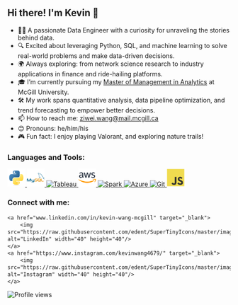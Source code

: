 ## Hi there! I'm Kevin 👋

- 👨‍💻 A passionate Data Engineer with a curiosity for unraveling the stories behind data.  
- 🔍 Excited about leveraging Python, SQL, and machine learning to solve real-world problems and make data-driven decisions.  
- 🌍 Always exploring: from network science research to industry applications in finance and ride-hailing platforms.  
- 🎓 I’m currently pursuing my [Master of Management in Analytics](https://www.mcgill.ca/) at McGill University.  
- 🛠️ My work spans quantitative analysis, data pipeline optimization, and trend forecasting to empower better decisions.  
- 📫 How to reach me: [ziwei.wang@mail.mcgill.ca](mailto:ziwei.wang@mail.mcgill.ca)  
- 😊 Pronouns: he/him/his  
- 🎮 Fun fact: I enjoy playing Valorant, and exploring nature trails!  

### Languages and Tools:
<p align="left">
    <a href="https://www.python.org/" target="_blank">
        <img src="https://raw.githubusercontent.com/devicons/devicon/master/icons/python/python-original.svg" alt="Python" width="40" height="40"/>
    </a>
    <a href="https://www.microsoft.com/en-us/sql-server" target="_blank">
        <img src="https://raw.githubusercontent.com/devicons/devicon/master/icons/mysql/mysql-original-wordmark.svg" alt="SQL" width="40" height="40"/>
    </a>
    <a href="https://www.tableau.com/" target="_blank">
        <img src="https://cdn.worldvectorlogo.com/logos/tableau-software.svg" alt="Tableau" width="40" height="40"/>
    </a>
    <a href="https://aws.amazon.com/" target="_blank">
        <img src="https://raw.githubusercontent.com/devicons/devicon/master/icons/amazonwebservices/amazonwebservices-original-wordmark.svg" alt="AWS" width="40" height="40"/>
    </a>
    <a href="https://spark.apache.org/" target="_blank">
        <img src="https://upload.wikimedia.org/wikipedia/commons/f/f3/Apache_Spark_logo.svg" alt="Spark" width="40" height="40"/>
    </a>
    <a href="https://azure.microsoft.com/" target="_blank">
        <img src="https://www.vectorlogo.zone/logos/microsoft_azure/microsoft_azure-icon.svg" alt="Azure" width="40" height="40"/>
    </a>
    <a href="https://git-scm.com/" target="_blank">
        <img src="https://www.vectorlogo.zone/logos/git-scm/git-scm-icon.svg" alt="Git" width="40" height="40"/>
    </a>
    <a href="https://developer.mozilla.org/en-US/docs/Web/JavaScript" target="_blank">
        <img src="https://raw.githubusercontent.com/devicons/devicon/master/icons/javascript/javascript-original.svg" alt="JavaScript" width="40" height="40"/>
    </a>
</p>

### Connect with me:

    <a href="www.linkedin.com/in/kevin-wang-mcgill" target="_blank">
        <img src="https://raw.githubusercontent.com/edent/SuperTinyIcons/master/images/svg/linkedin.svg" alt="LinkedIn" width="40" height="40"/>
    </a>
    <a href="https://www.instagram.com/kevinwang4679/" target="_blank">
        <img src="https://raw.githubusercontent.com/edent/SuperTinyIcons/master/images/svg/instagram.svg" alt="Instagram" width="40" height="40"/>
    </a>
</p>

![Profile views](https://komarev.com/ghpvc/?username=Kevin-Wang-McGill&label=Profile%20views&color=0e75b6&style=flat)
